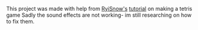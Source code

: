 This project was made with help from [RyiSnow's](https://www.youtube.com/@RyiSnow/videos) [tutorial](https://www.youtube.com/watch?v=N1ktYfszqnM) on making a tetris game
Sadly the sound effects are not working- im still researching on how to fix them.
